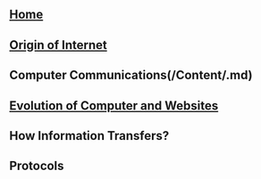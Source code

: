 ## [Home](Index.md)
## [Origin of Internet](/Content/Origin_History_of_Internet.md)
## Computer Communications(/Content/.md)
## [Evolution of Computer and Websites](/Content/EvolutionOfWebsites.md)
## How Information Transfers?
## Protocols
